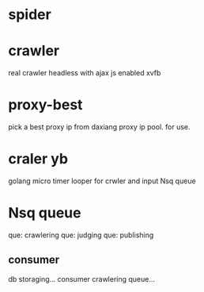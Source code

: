 # spider


# crawler 
real crawler headless with ajax js enabled xvfb

# proxy-best
pick a best proxy ip from daxiang proxy ip pool. for use.

# craler yb 
golang micro timer looper for crwler and input Nsq queue


# Nsq queue

que: crawlering 
que: judging
que: publishing


## consumer
db storaging... consumer crawlering  queue...



